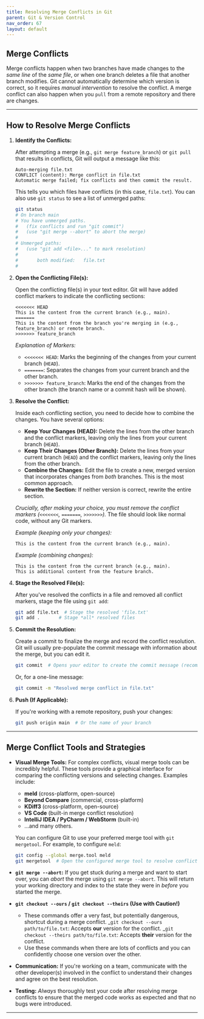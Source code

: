 ```yaml
---
title: Resolving Merge Conflicts in Git
parent: Git & Version Control
nav_order: 67
layout: default
---
```


## Merge Conflicts

Merge conflicts happen when two branches have made changes to the _same line_ of the _same file_, or when one branch deletes a file that another branch modifies. Git cannot automatically determine which version is correct, so it requires _manual intervention_ to resolve the conflict. A merge conflict can also happen when you `pull` from a remote repository and there are changes.

---

## How to Resolve Merge Conflicts

1.  **Identify the Conflicts:**

    After attempting a merge (e.g., `git merge feature_branch`) or `git pull` that results in conflicts, Git will output a message like this:

    ```
    Auto-merging file.txt
    CONFLICT (content): Merge conflict in file.txt
    Automatic merge failed; fix conflicts and then commit the result.
    ```

    This tells you which files have conflicts (in this case, `file.txt`). You can also use `git status` to see a list of unmerged paths:

    ```bash
    git status
    # On branch main
    # You have unmerged paths.
    #   (fix conflicts and run "git commit")
    #   (use "git merge --abort" to abort the merge)
    #
    # Unmerged paths:
    #   (use "git add <file>..." to mark resolution)
    #
    #       both modified:   file.txt
    #
    ```

2.  **Open the Conflicting File(s):**

    Open the conflicting file(s) in your text editor. Git will have added conflict markers to indicate the conflicting sections:

    ```
    <<<<<<< HEAD
    This is the content from the current branch (e.g., main).
    =======
    This is the content from the branch you're merging in (e.g., feature_branch) or remote branch.
    >>>>>>> feature_branch
    ```

    _Explanation of Markers:_

    - `<<<<<<< HEAD`: Marks the beginning of the changes from your current branch (`HEAD`).
    - `=======`: Separates the changes from your current branch and the other branch.
    - `>>>>>>> feature_branch`: Marks the end of the changes from the other branch (the branch name or a commit hash will be shown).

3.  **Resolve the Conflict:**

    Inside each conflicting section, you need to decide how to combine the changes. You have several options:

    - **Keep Your Changes (HEAD):** Delete the lines from the other branch and the conflict markers, leaving only the lines from your current branch (`HEAD`).
    - **Keep Their Changes (Other Branch):** Delete the lines from your current branch (`HEAD`) and the conflict markers, leaving only the lines from the other branch.
    - **Combine the Changes:** Edit the file to create a new, merged version that incorporates changes from _both_ branches. This is the most common approach.
    - **Rewrite the Section:** If neither version is correct, rewrite the entire section.

    *Crucially, after making your choice, you must *remove the conflict markers* (`<<<<<<<`, `=======`, `>>>>>>>`).* The file should look like normal code, without any Git markers.

    _Example (keeping only your changes):_

    ```
    This is the content from the current branch (e.g., main).
    ```

    _Example (combining changes):_

    ```
    This is the content from the current branch (e.g., main).
    This is additional content from the feature branch.
    ```

4.  **Stage the Resolved File(s):**

    After you've resolved the conflicts in a file and removed all conflict markers, stage the file using `git add`:

    ```bash
    git add file.txt  # Stage the resolved 'file.txt'
    git add .       # Stage *all* resolved files
    ```

5.  **Commit the Resolution:**

    Create a commit to finalize the merge and record the conflict resolution. Git will usually pre-populate the commit message with information about the merge, but you can edit it.

    ```bash
    git commit  # Opens your editor to create the commit message (recommended)
    ```

    Or, for a one-line message:

    ```bash
    git commit -m "Resolved merge conflict in file.txt"
    ```

6.  **Push (If Applicable):**

    If you're working with a remote repository, push your changes:

    ```bash
    git push origin main  # Or the name of your branch
    ```

---

## Merge Conflict Tools and Strategies

- **Visual Merge Tools:** For complex conflicts, visual merge tools can be incredibly helpful. These tools provide a graphical interface for comparing the conflicting versions and selecting changes. Examples include:

  - **meld** (cross-platform, open-source)
  - **Beyond Compare** (commercial, cross-platform)
  - **KDiff3** (cross-platform, open-source)
  - **VS Code** (built-in merge conflict resolution)
  - **IntelliJ IDEA / PyCharm / WebStorm** (built-in)
  - ...and many others.

  You can configure Git to use your preferred merge tool with `git mergetool`. For example, to configure `meld`:

  ```bash
  git config --global merge.tool meld
  git mergetool  # Open the configured merge tool to resolve conflicts
  ```

- **`git merge --abort`:** If you get stuck during a merge and want to start over, you can _abort_ the merge using `git merge --abort`. This will return your working directory and index to the state they were in _before_ you started the merge.

- **`git checkout --ours` / `git checkout --theirs` (Use with Caution!)**

  - These commands offer a very fast, but potentially dangerous, shortcut during a merge conflict.
    _`git checkout --ours path/to/file.txt`: Accepts **our** version for the conflict.
    _`git checkout --theirs path/to/file.txt`: Accepts **their** version for the conflict.
  - Use these commands when there are lots of conflicts and you can confidently choose one version over the other.

- **Communication:** If you're working on a team, communicate with the other developer(s) involved in the conflict to understand their changes and agree on the best resolution.

- **Testing:** _Always_ thoroughly test your code after resolving merge conflicts to ensure that the merged code works as expected and that no bugs were introduced.

---
